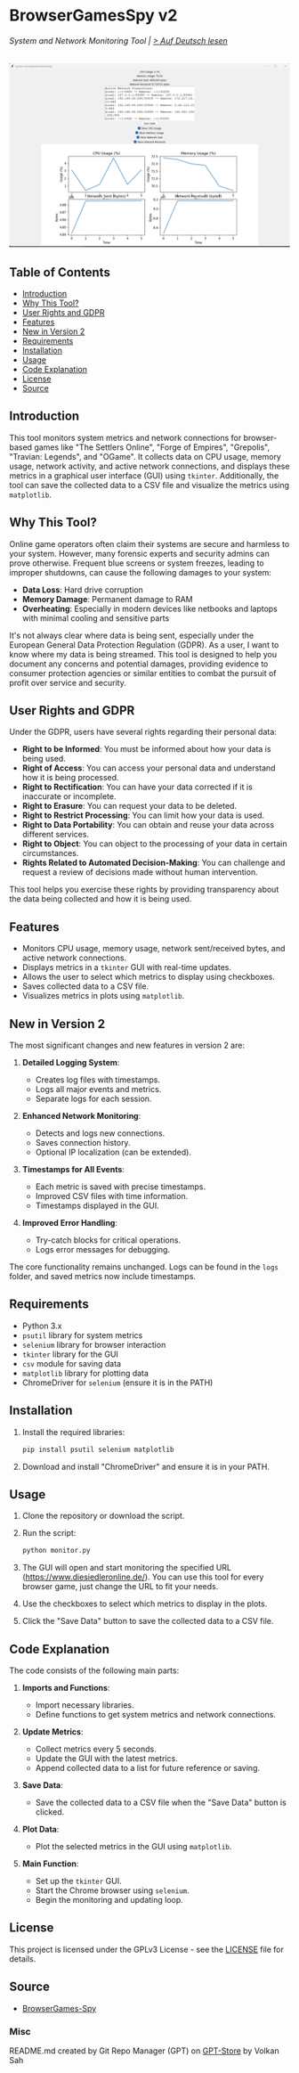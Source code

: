
# BrowserGamesSpy v2
###### System and Network Monitoring Tool | [> Auf Deutsch lesen](LIES-MICH.md)

![GameSpy](gamespy.png)

## Table of Contents
- [Introduction](#introduction)
- [Why This Tool?](#why-this-tool)
- [User Rights and GDPR](#user-rights-and-gdpr)
- [Features](#features)
- [New in Version 2](#new-in-version-2)
- [Requirements](#requirements)
- [Installation](#installation)
- [Usage](#usage)
- [Code Explanation](#code-explanation)
- [License](#license)
- [Source](#source)

## Introduction

This tool monitors system metrics and network connections for browser-based games like "The Settlers Online", "Forge of Empires", "Grepolis", "Travian: Legends", and "OGame". It collects data on CPU usage, memory usage, network activity, and active network connections, and displays these metrics in a graphical user interface (GUI) using `tkinter`. Additionally, the tool can save the collected data to a CSV file and visualize the metrics using `matplotlib`.


## Why This Tool?
Online game operators often claim their systems are secure and harmless to your system. However, many forensic experts and security admins can prove otherwise. Frequent blue screens or system freezes, leading to improper shutdowns, can cause the following damages to your system:

- **Data Loss**: Hard drive corruption
- **Memory Damage**: Permanent damage to RAM
- **Overheating**: Especially in modern devices like netbooks and laptops with minimal cooling and sensitive parts

It's not always clear where data is being sent, especially under the European General Data Protection Regulation (GDPR). As a user, I want to know where my data is being streamed. This tool is designed to help you document any concerns and potential damages, providing evidence to consumer protection agencies or similar entities to combat the pursuit of profit over service and security.

## User Rights and GDPR
Under the GDPR, users have several rights regarding their personal data:
- **Right to be Informed**: You must be informed about how your data is being used.
- **Right of Access**: You can access your personal data and understand how it is being processed.
- **Right to Rectification**: You can have your data corrected if it is inaccurate or incomplete.
- **Right to Erasure**: You can request your data to be deleted.
- **Right to Restrict Processing**: You can limit how your data is used.
- **Right to Data Portability**: You can obtain and reuse your data across different services.
- **Right to Object**: You can object to the processing of your data in certain circumstances.
- **Rights Related to Automated Decision-Making**: You can challenge and request a review of decisions made without human intervention.

This tool helps you exercise these rights by providing transparency about the data being collected and how it is being used.

## Features
- Monitors CPU usage, memory usage, network sent/received bytes, and active network connections.
- Displays metrics in a `tkinter` GUI with real-time updates.
- Allows the user to select which metrics to display using checkboxes.
- Saves collected data to a CSV file.
- Visualizes metrics in plots using `matplotlib`.

## New in Version 2
The most significant changes and new features in version 2 are:

1. **Detailed Logging System**:
   - Creates log files with timestamps.
   - Logs all major events and metrics.
   - Separate logs for each session.

2. **Enhanced Network Monitoring**:
   - Detects and logs new connections.
   - Saves connection history.
   - Optional IP localization (can be extended).

3. **Timestamps for All Events**:
   - Each metric is saved with precise timestamps.
   - Improved CSV files with time information.
   - Timestamps displayed in the GUI.

4. **Improved Error Handling**:
   - Try-catch blocks for critical operations.
   - Logs error messages for debugging.

The core functionality remains unchanged. Logs can be found in the `logs` folder, and saved metrics now include timestamps.

## Requirements
- Python 3.x
- `psutil` library for system metrics
- `selenium` library for browser interaction
- `tkinter` library for the GUI
- `csv` module for saving data
- `matplotlib` library for plotting data
- ChromeDriver for `selenium` (ensure it is in the PATH)

## Installation
1. Install the required libraries:
    ```bash
    pip install psutil selenium matplotlib
    ```

2. Download and install "ChromeDriver" and ensure it is in your PATH.

## Usage
1. Clone the repository or download the script.
2. Run the script:
    ```bash
    python monitor.py
    ```

3. The GUI will open and start monitoring the specified URL (https://www.diesiedleronline.de/). You can use this tool for every browser game, just change the URL to fit your needs.

4. Use the checkboxes to select which metrics to display in the plots.

5. Click the "Save Data" button to save the collected data to a CSV file.

## Code Explanation
The code consists of the following main parts:

1. **Imports and Functions**:
    - Import necessary libraries.
    - Define functions to get system metrics and network connections.

2. **Update Metrics**:
    - Collect metrics every 5 seconds.
    - Update the GUI with the latest metrics.
    - Append collected data to a list for future reference or saving.

3. **Save Data**:
    - Save the collected data to a CSV file when the "Save Data" button is clicked.

4. **Plot Data**:
    - Plot the selected metrics in the GUI using `matplotlib`.

5. **Main Function**:
    - Set up the `tkinter` GUI.
    - Start the Chrome browser using `selenium`.
    - Begin the monitoring and updating loop.

## License
This project is licensed under the GPLv3 License - see the [LICENSE](LICENSE) file for details.

## Source
- [BrowserGames-Spy](https://github.com/VolkanSah/BrowserGamesSpy)
### Misc

README.md created by Git Repo Manager (GPT) on [GPT-Store](https://chatgpt.com/g/g-HBNMrjPNU-git-repo-manager) by Volkan Sah

